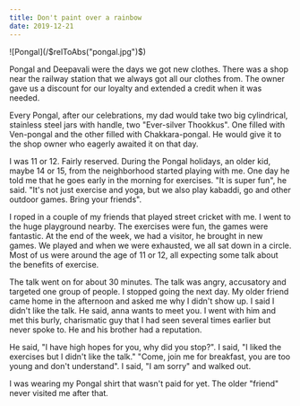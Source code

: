 ```yaml
---
title: Don't paint over a rainbow
date: 2019-12-21
---
```


<div class="row gld-12">
 ![Pongal](/$relToAbs("pongal.jpg")$)
</div>

<!--more-->
Pongal and Deepavali were the days we got new clothes. There was a shop
near the railway station that we always got all our clothes from. The
owner gave us a discount for our loyalty and extended a credit when it
was needed.

Every Pongal, after our celebrations, my dad would take two big
cylindrical, stainless steel jars with handle, two "Ever-silver
Thookkus". One filled with Ven-pongal and the other filled with
Chakkara-pongal. He would give it to the shop owner who eagerly awaited
it on that day.

I was 11 or 12.  Fairly reserved.  During the Pongal holidays, an older
kid, maybe 14 or 15, from the neighborhood started playing with me. One
day he told me that he goes early in the morning for exercises. "It is
super fun", he said. "It's not just exercise and yoga, but we also play
kabaddi, go and other outdoor games. Bring your friends".

I roped in a couple of my friends that played street cricket with me. I
went to the huge playground nearby. The exercises were fun, the games
were fantastic. At the end of the week, we had a visitor, he brought in
new games. We played and when we were exhausted, we all sat down in a
circle. Most of us were around the age of 11 or 12, all expecting some
talk about the benefits of exercise.

The talk went on for about 30 minutes. The talk was angry, accusatory
and targeted one group of people. I stopped going the next day.  My
older friend came home in the afternoon and asked me why I didn't show
up. I said I didn't like the talk. He said, anna wants to meet you. I
went with him and met this burly, charismatic guy that I had seen
several times earlier but never spoke to. He and his brother had a
reputation.

He said, "I have high hopes for you, why did you stop?". I said, "I
liked the exercises but I didn't like the talk." "Come, join me for
breakfast, you are too young and don't understand". I said, "I am sorry"
and walked out. 

I was wearing my Pongal shirt that wasn't paid for yet. The older
"friend" never visited me after that.